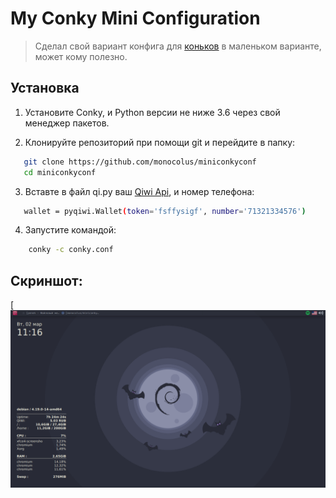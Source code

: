 # My Conky Mini Configuration
> Сделал свой вариант конфига для [коньков](https://github.com/brndnmtthws/conky) в маленьком варианте, может кому полезно.

## Установка
1. Установите Conky, и Python версии не ниже 3.6 через свой менеджер пакетов.

2. Клонируйте репозиторий при помощи git и перейдите в папку:
 ```bash
    git clone https://github.com/monocolus/miniconkyconf
    cd miniconkyconf
```
3. Вставте в файл qi.py ваш [Qiwi Api](https://qiwi.com/api), и номер телефона:
 ```bash
    wallet = pyqiwi.Wallet(token='fsffysigf', number='71321334576')
```
4. Запустите командой:
```bash
    conky -c conky.conf
```

## Скриншот:

[![screenshot](https://github.com/monocolus/miniconkyconf/blob/main/screen.png?raw=true)

